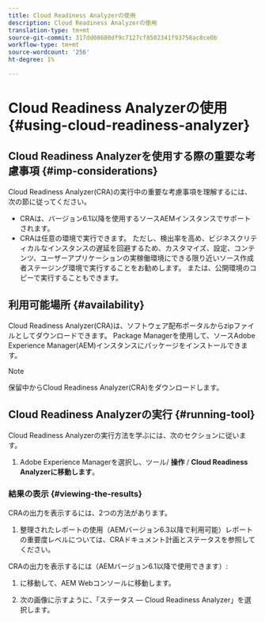 ```yaml
---
title: Cloud Readiness Analyzerの使用
description: Cloud Readiness Analyzerの使用
translation-type: tm+mt
source-git-commit: 317dd08600df9c7127cf8502341f93758ac8ce0b
workflow-type: tm+mt
source-wordcount: '256'
ht-degree: 1%

---
```



# Cloud Readiness Analyzerの使用 {#using-cloud-readiness-analyzer}

## Cloud Readiness Analyzerを使用する際の重要な考慮事項 {#imp-considerations}

Cloud Readiness Analyzer(CRA)の実行中の重要な考慮事項を理解するには、次の節に従ってください。

* CRAは、バージョン6.1以降を使用するソースAEMインスタンスでサポートされます。
* CRAは任意の環境で実行できます。 ただし、検出率を高め、ビジネスクリティカルなインスタンスの遅延を回避するため、カスタマイズ、設定、コンテンツ、ユーザーアプリケーションの実稼働環境にできる限り近いソース作成者ステージング環境で実行することをお勧めします。 または、公開環境のコピーで実行することもできます。

## 利用可能場所 {#availability}

Cloud Readiness Analyzer(CRA)は、ソフトウェア配布ポータルからzipファイルとしてダウンロードできます。 Package Managerを使用して、ソースAdobe Experience Manager(AEM)インスタンスにパッケージをインストールできます。

>[!NOTE]
>保留中からCloud Readiness Analyzer(CRA)をダウンロードします。

## Cloud Readiness Analyzerの実行 {#running-tool}

Cloud Readiness Analyzerの実行方法を学ぶには、次のセクションに従います。

1. Adobe Experience Managerを選択し、ツール/ **操作** / **Cloud Readiness Analyzerに移動します**。

### 結果の表示 {#viewing-the-results}

CRAの出力を表示するには、2つの方法があります。

1. 整理されたレポートの使用（AEMバージョン6.3以降で利用可能）レポートの重要度レベルについては、CRAドキュメント計画とステータスを参照してください。

CRAの出力を表示するには（AEMバージョン6.1以降で使用できます）:

1. に移動して、AEM Webコンソールに移動します。

1. 次の画像に示すように、「ステータス — Cloud Readiness Analyzer」を選択します。